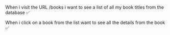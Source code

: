 When i visit the URL /books i want to see a list of all my book titles from the database ✅

When i click on a book from the list want to see all the details from the book ✅ 

